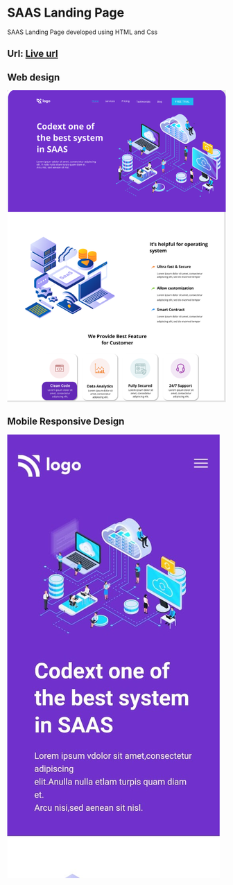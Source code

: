 
# SAAS Landing Page

SAAS Landing Page developed using HTML and Css

## Url: [Live url](https://13-saas-landing.netlify.app/)

## Web design

![Web Design](./assets/13.png)



## Mobile Responsive Design

![Mobile Design](./assets/13.mobile.jpeg)